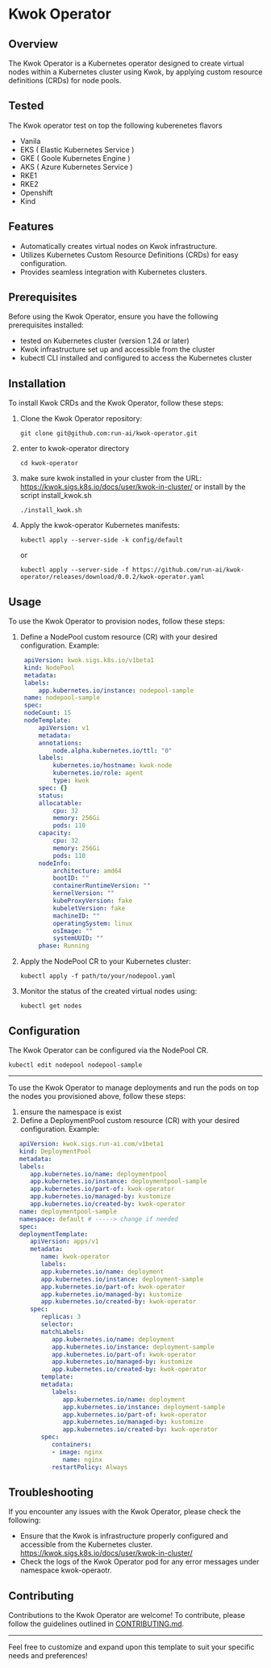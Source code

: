 # Kwok Operator

## Overview

The Kwok Operator is a Kubernetes operator designed to create virtual nodes within a Kubernetes cluster using Kwok, by applying custom resource definitions (CRDs) for node pools.

## Tested
The Kwok operator test on top the following kuberenetes flavors 
  - Vanila 
  - EKS ( Elastic Kubernetes Service )
  - GKE ( Goole Kubernetes Engine )
  - AKS ( Azure Kubernetes Service ) 
  - RKE1 
  - RKE2 
  - Openshift 
  - Kind 

## Features

- Automatically creates virtual nodes on Kwok infrastructure.
- Utilizes Kubernetes Custom Resource Definitions (CRDs) for easy configuration.
- Provides seamless integration with Kubernetes clusters.

## Prerequisites

Before using the Kwok Operator, ensure you have the following prerequisites installed:

- tested on Kubernetes cluster (version 1.24 or later)
- Kwok infrastructure set up and accessible from the cluster
- kubectl CLI installed and configured to access the Kubernetes cluster

## Installation

To install Kwok CRDs and the Kwok Operator, follow these steps:

1. Clone the Kwok Operator repository:

   ```shell
   git clone git@github.com:run-ai/kwok-operator.git
   ```
2. enter to kwok-operator directory
   ```shell
   cd kwok-operator
   ```
3. make sure kwok installed in your cluster from the URL: https://kwok.sigs.k8s.io/docs/user/kwok-in-cluster/
   or install by the script install_kwok.sh
   ```shell
   ./install_kwok.sh
   ```

3. Apply the kwok-operator Kubernetes manifests:
   ```shell
   kubectl apply --server-side -k config/default
   ```
   or 
   ```shell
   kubectl apply --server-side -f https://github.com/run-ai/kwok-operator/releases/download/0.0.2/kwok-operator.yaml
   ```
## Usage

To use the Kwok Operator to provision nodes, follow these steps:

1. Define a NodePool custom resource (CR) with your desired configuration. Example:

   ```yaml
    apiVersion: kwok.sigs.k8s.io/v1beta1
    kind: NodePool
    metadata:
    labels:
        app.kubernetes.io/instance: nodepool-sample
    name: nodepool-sample
    spec:
    nodeCount: 15
    nodeTemplate:
        apiVersion: v1
        metadata:
        annotations:
            node.alpha.kubernetes.io/ttl: "0"
        labels:
            kubernetes.io/hostname: kwok-node
            kubernetes.io/role: agent
            type: kwok
        spec: {}
        status:
        allocatable:
            cpu: 32
            memory: 256Gi
            pods: 110
        capacity:
            cpu: 32
            memory: 256Gi
            pods: 110
        nodeInfo:
            architecture: amd64
            bootID: ""
            containerRuntimeVersion: ""
            kernelVersion: ""
            kubeProxyVersion: fake
            kubeletVersion: fake
            machineID: ""
            operatingSystem: linux
            osImage: ""
            systemUUID: ""
        phase: Running
   ```

2. Apply the NodePool CR to your Kubernetes cluster:

   ```shell
   kubectl apply -f path/to/your/nodepool.yaml
   ```

3. Monitor the status of the created virtual nodes using:
   ```shell
   kubectl get nodes 
   ```

## Configuration

The Kwok Operator can be configured via the NodePool CR.
   ```shell
   kubectl edit nodepool nodepool-sample
   ```

----
To use the Kwok Operator to manage deployments and run the pods on top the nodes you provisioned above, follow these steps:
1. ensure the namespace is exist  
2. Define a DeploymentPool custom resource (CR) with your desired configuration. Example:
```yaml
   apiVersion: kwok.sigs.run-ai.com/v1beta1
   kind: DeploymentPool
   metadata:
   labels:
      app.kubernetes.io/name: deploymentpool
      app.kubernetes.io/instance: deploymentpool-sample
      app.kubernetes.io/part-of: kwok-operator
      app.kubernetes.io/managed-by: kustomize
      app.kubernetes.io/created-by: kwok-operator
   name: deploymentpool-sample
   namespace: default # -----> change if needed 
   spec:  
   deploymentTemplate:
      apiVersion: apps/v1 
      metadata:
         name: kwok-operator
         labels:
         app.kubernetes.io/name: deployment
         app.kubernetes.io/instance: deployment-sample
         app.kubernetes.io/part-of: kwok-operator
         app.kubernetes.io/managed-by: kustomize
         app.kubernetes.io/created-by: kwok-operator
      spec:
         replicas: 3
         selector:
         matchLabels: 
            app.kubernetes.io/name: deployment
            app.kubernetes.io/instance: deployment-sample
            app.kubernetes.io/part-of: kwok-operator
            app.kubernetes.io/managed-by: kustomize
            app.kubernetes.io/created-by: kwok-operator
         template:
         metadata:
            labels:
               app.kubernetes.io/name: deployment
               app.kubernetes.io/instance: deployment-sample
               app.kubernetes.io/part-of: kwok-operator
               app.kubernetes.io/managed-by: kustomize
               app.kubernetes.io/created-by: kwok-operator
         spec:
            containers:
            - image: nginx
               name: nginx
            restartPolicy: Always
   ```

## Troubleshooting 

If you encounter any issues with the Kwok Operator, please check the following:

- Ensure that the Kwok is infrastructure properly configured and accessible from the Kubernetes cluster. 
  https://kwok.sigs.k8s.io/docs/user/kwok-in-cluster/
- Check the logs of the Kwok Operator pod for any error messages under namespace kwok-operaotr.

## Contributing

Contributions to the Kwok Operator are welcome! To contribute, please follow the guidelines outlined in [CONTRIBUTING.md](./CONTRIBUTING.md).

---

Feel free to customize and expand upon this template to suit your specific needs and preferences!
